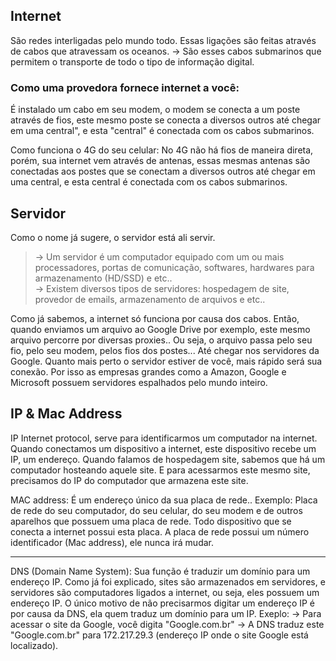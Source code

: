 ## Internet 
São redes interligadas pelo mundo todo.
Essas ligações são feitas através de cabos que atravessam os oceanos.
-> São esses cabos submarinos que permitem o transporte de todo o tipo de informação digital.

### Como uma provedora fornece internet a você: 
É instalado um cabo em seu modem, o modem se conecta a um poste através de fios, este mesmo poste se conecta a diversos outros 
até chegar em uma central", e esta "central" é conectada com os cabos submarinos.

Como funciona o 4G do seu celular:
No 4G não há fios de maneira direta, porém, sua internet vem através de antenas, essas mesmas antenas são conectadas aos postes 
que se conectam a diversos outros até chegar em uma central, e esta central é conectada com os cabos submarinos.


## Servidor
Como o nome já sugere, o servidor está ali servir. 
> -> Um servidor é um computador equipado com um ou mais processadores, portas de comunicação, softwares, hardwares para armazenamento (HD/SSD) e etc.. </br> 
> -> Existem diversos tipos de servidores: hospedagem de site, provedor de emails, armazenamento de arquivos e etc..   

Como já sabemos, a internet só funciona por causa dos cabos. Então, quando enviamos um arquivo ao Google Drive por exemplo, este mesmo arquivo percorre por diversas proxies..
Ou seja, o arquivo passa pelo seu fio, pelo seu modem, pelos fios dos postes... Até chegar nos servidores da Google.
Quanto mais perto o servidor estiver de você, mais rápido será sua conexão. Por isso as empresas grandes como a Amazon, Google e Microsoft possuem servidores espalhados pelo mundo inteiro. 


## IP  &  Mac Address

IP
Internet protocol, serve para identificarmos um computador na internet.
Quando conectamos um dispositivo a internet, este dispositivo recebe um IP, um endereço.
Quando falamos de hospedagem site, sabemos que há um computador hosteando aquele site. E para acessarmos este mesmo site, precisamos do IP do computador que armazena este site.

MAC address: 
É um endereço único da sua placa de rede.. Exemplo: Placa de rede do seu computador, do seu celular, do seu modem e de outros aparelhos que possuem uma placa de rede. 
Todo dispositivo que se conecta a internet possui esta placa. A placa de rede possui um número identificador (Mac address), ele nunca irá mudar.
_____________________________________________________________________________________________________________________________
DNS (Domain Name System): 
Sua função é traduzir um domínio para um endereço IP. 
Como já foi explicado, sites são armazenados em servidores, e servidores são computadores ligados a internet, ou seja, eles possuem um endereço IP. 
O único motivo de não precisarmos digitar um endereço IP é por causa da DNS, ela quem traduz um domínio para um IP. 
Exeplo:
-> Para acessar o site da Google, você digita "Google.com.br" 
-> A DNS traduz este "Google.com.br" para 172.217.29.3 (endereço IP onde o site Google está localizado). 
